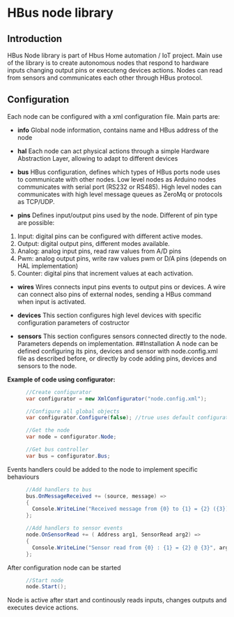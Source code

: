 # HBus node library

## Introduction
HBus Node library is part of Hbus Home automation / IoT project. 
Main use of the library is to create autonomous nodes that respond to hardware inputs changing output pins
or executeng devices actions. Nodes can read from sensors and communicates each other through HBus protocol.

## Configuration
Each node can be configured with a xml configuration file. Main parts are:
* **info** Global node information, contains name and HBus address of the node

* **hal** Each node can act physical actions through a simple Hardware Abstraction Layer, allowing to adapt 
to different devices

* **bus** HBus configuration, defines which types of HBus ports node uses to communicate with other nodes. 
Low level nodes as Arduino nodes communicates with serial port (RS232 or RS485). 
High level nodes can communicates with high level message queues as ZeroMq or protocols as TCP/UDP.

* **pins** Defines input/output pins used by the node. Different of pin type are possible:
1. Input: digital pins can be configured with different active modes.
2. Output: digital output pins, different modes available.
3. Analog: analog input pins, read raw values from A/D pins
4. Pwm: analog output pins, write raw values pwm or D/A pins (depends on HAL implementation)
5. Counter: digital pins that increment values at each activation.

* **wires** Wires connects input pins events to output pins or devices. A wire can connect also pins of external 
nodes, sending a HBus command when input is activated.

* **devices** This section configures high level devices with specific configuration parameters of costructor

* **sensors** This section configures sensors connected directly to the node. Parameters depends on implementation.
##Installation
A node can be defined configuring its pins, devices and sensor with node.config.xml file as described before,
or directly by code adding pins, devices and sensors to the node.

**Example of code using configurator:**
```C#
      //Create configurator
      var configurator = new XmlConfigurator("node.config.xml");

      //Configure all global objects
      var configurator.Configure(false); //true uses default configuration that for low level nodes is readonly

      //Get the node
      var node = configurator.Node;

	  //Get bus controller
      var bus = configurator.Bus;
```
Events handlers could be added to the node to implement specific behaviours

```C#
      //Add handlers to bus
      bus.OnMessageReceived += (source, message) =>
      {
        Console.WriteLine("Received message from {0} to {1} = {2} ({3})", message.Source, message.Destination, message.Command, message.Flags);
      };

      //Add handlers to sensor events
      node.OnSensorRead += ( Address arg1, SensorRead arg2) =>
      {
        Console.WriteLine("Sensor read from {0} : {1} = {2} @ {3}", arg1, arg2.Name, arg2.Value, arg2.Time);
      };
```

After configuration node can be started
```C#
      //Start node
      node.Start();
```
Node is active after start and continously reads inputs, changes outputs and executes device actions.

